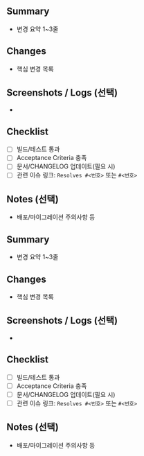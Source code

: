 ## Summary

* 변경 요약 1~3줄

## Changes

* 핵심 변경 목록

## Screenshots / Logs (선택)

*

## Checklist

* [ ] 빌드/테스트 통과
* [ ] Acceptance Criteria 충족
* [ ] 문서/CHANGELOG 업데이트(필요 시)
* [ ] 관련 이슈 링크: `Resolves #<번호>` 또는 `#<번호>`

## Notes (선택)

* 배포/마이그레이션 주의사항 등

## Summary

* 변경 요약 1~3줄

## Changes

* 핵심 변경 목록

## Screenshots / Logs (선택)

*

## Checklist

* [ ] 빌드/테스트 통과
* [ ] Acceptance Criteria 충족
* [ ] 문서/CHANGELOG 업데이트(필요 시)
* [ ] 관련 이슈 링크: `Resolves #<번호>` 또는 `#<번호>`

## Notes (선택)

* 배포/마이그레이션 주의사항 등


